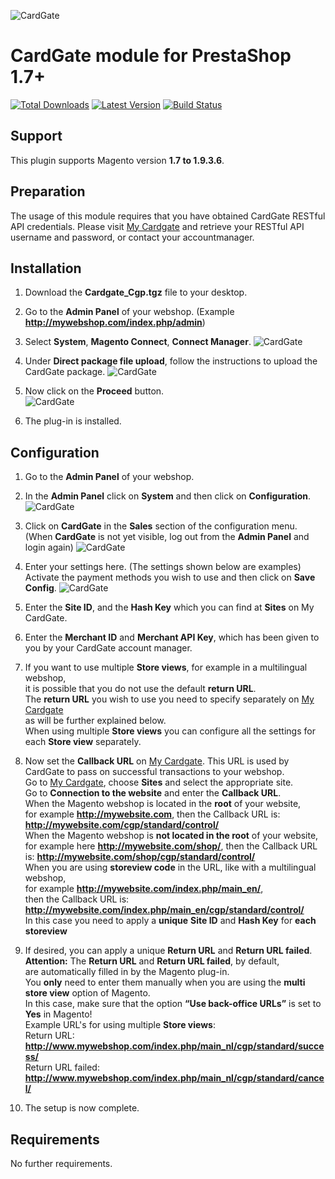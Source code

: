 ![CardGate](https://cdn.curopayments.net/thumb/200/logos/cardgate.png)

# CardGate module for PrestaShop 1.7+

[![Total Downloads](https://img.shields.io/packagist/dt/cardgate/magento1.svg)](https://packagist.org/packages/cardgate/magento1)
[![Latest Version](https://img.shields.io/packagist/v/cardgate/magento1.svg)](https://github.com/cardgate/magento1/releases)
[![Build Status](https://travis-ci.org/cardgate/magento1.svg?branch=master)](https://travis-ci.org/cardgate/magento1)

## Support

This plugin supports Magento version **1.7 to 1.9.3.6**.

## Preparation

The usage of this module requires that you have obtained CardGate RESTful API credentials.
Please visit [My Cardgate](https://my.cardgate.com/) and retrieve your RESTful API username and password, or contact your accountmanager.

## Installation

1. Download the **Cardgate_Cgp.tgz** file to your desktop.

2. Go to the **Admin Panel** of your webshop.
(Example **http://mywebshop.com/index.php/admin**)

3. Select **System**, **Magento Connect**, **Connect Manager**.
![CardGate](https://cardgate.com/wp-content/uploads/magento-install-1.png)

4. Under **Direct package file upload**, follow the instructions to upload the CardGate package.
![CardGate](https://cardgate.com/wp-content/uploads/magento-install-2.png)

5. Now click on the <b>Proceed</b> button.  
![CardGate](https://cardgate.com/wp-content/uploads/magento-install-7.png)

6. The plug-in is installed.

## Configuration

1. Go to the **Admin Panel** of your webshop.

2. In the **Admin Panel** click on **System** and then click on **Configuration**.
   ![CardGate](https://cardgate.com/wp-content/uploads/magento-install-8.png)

3. Click on **CardGate** in the **Sales** section of the configuration menu.
   (When **CardGate** is not yet visible, log out from the **Admin Panel** and login again)
   ![CardGate](https://cardgate.com/wp-content/uploads/magento-install-9.png)

4. Enter your settings here. (The settings shown below are examples)
   Activate the payment methods you wish to use and then click on **Save Config**.
   ![CardGate](https://cardgate.com/wp-content/uploads/magento-install-10.png)

5. Enter the **Site ID**, and the **Hash Key** which you can find at **Sites** on My CardGate.

6. Enter the **Merchant ID** and **Merchant API Key**, which has been given to you by your CardGate account manager.

7. If you want to use multiple **Store views**, for example in a multilingual webshop,   
   it is possible that you do not use the default **return URL**.  
   The **return URL** you wish to use you need to specify separately on [My Cardgate](https://my.cardgate.com/)   
   as will be further explained below.  
   When using multiple **Store views** you can configure all the settings for each **Store view** separately.

8. Now set the **Callback URL** on [My Cardgate](https://my.cardgate.com/). This URL is used by CardGate 
   to pass on successful transactions to your webshop.  
   Go to [My Cardgate](https://my.cardgate.com/), choose **Sites** and select the appropriate site.  
   Go to **Connection to the website** and enter the **Callback URL**.  
   When the Magento webshop is located in the **root** of your website,  
   for example **http://mywebsite.com**, then the Callback URL is: **http://mywebsite.com/cgp/standard/control/**  
   When the Magento webshop is **not located in the root** of your website,  
   for example here **http://mywebsite.com/shop/**, then the Callback URL is: **http://mywebsite.com/shop/cgp/standard/control/**  
   When you are using **storeview code** in the URL, like with a multilingual webshop,  
   for example **http://mywebsite.com/index.php/main_en/**,  
   then the Callback URL is: **http://mywebsite.com/index.php/main_en/cgp/standard/control/**  
   In this case you need to apply a **unique** **Site ID** and **Hash Key** for **each storeview**  

9. If desired, you can apply a unique **Return URL** and **Return URL failed**.  
   **Attention:** The **Return URL** and **Return URL failed**, by default,  
   are automatically filled in by the Magento plug-in.  
   You **only** need to enter them manually when you are using the **multi store view** option of Magento.  
   In this case, make sure that the option **“Use back-­office URLs”** is set to **Yes** in Magento!  
   Example URL's for using multiple **Store views**:  
   Return URL: **http://www.mywebshop.com/index.php/main_nl/cgp/standard/success/**  
   Return URL failed: **http://www.mywebshop.com/index.php/main_nl/cgp/standard/cancel/**  
   
10. The setup is now complete.

## Requirements

No further requirements.

